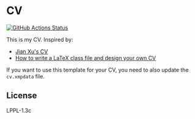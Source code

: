# CV

[![GitHub Actions Status](https://github.com/xu-cheng/cv/workflows/Github%20Actions%20CI/badge.svg)](https://github.com/xu-cheng/cv/actions)

This is my CV. Inspired by:

* [Jian Xu's CV](http://www.jianxu.net/en/files/JianXu_CV.pdf)
* [How to write a LaTeX class file and design your own CV](https://www.overleaf.com/learn/latex/How_to_write_a_LaTeX_class_file_and_design_your_own_CV_(Part_1))

If you want to use this template for your CV, you need to also update the `cv.xmpdata` file.

## License

LPPL-1.3c
